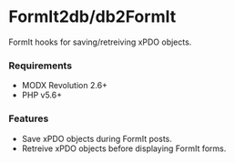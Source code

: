 # FormIt2db/db2FormIt

FormIt hooks for saving/retreiving xPDO objects.

### Requirements

* MODX Revolution 2.6+
* PHP v5.6+

### Features

* Save xPDO objects during FormIt posts.
* Retreive xPDO objects before displaying FormIt forms.
